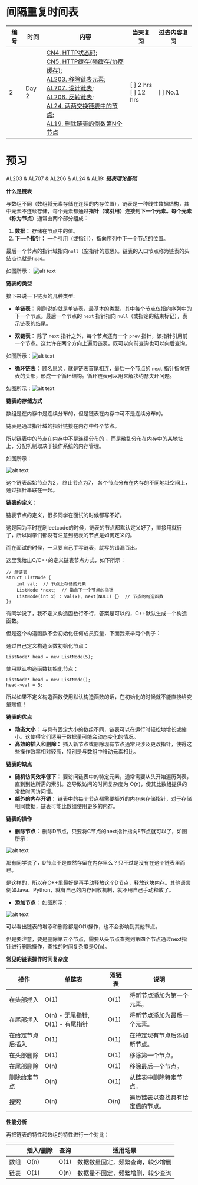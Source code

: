 # 间隔重复时间表

| 编号 | 时间 | 内容 | 当天复习 | 过去内容复习 |
| --- | --- | --- | --- | --- |
| 2 | Day 2 | [CN4. HTTP状态码](CN4-cn.md);<br>[CN5. HTTP缓存(强缓存/协商缓存)](CN5-cn.md);<br>[AL203. 移除链表元素](AL203.cpp);<br>[AL707. 设计链表](AL707.cpp);<br>[AL206. 反转链表](AL206.cpp);<br>[AL24. 两两交换链表中的节点](AL24.cpp);<br>[AL19. 删除链表的倒数第N个节点](AL19.cpp) | [ ]  2 hrs <br>[ ] 12 hrs | [ ] No.1 |


# 预习

AL203 & AL707 & AL206 & AL24 & AL19: 
***链表理论基础***

**什么是链表**

与数组不同（数组将元素存储在连续的内存位置），链表是一种线性数据结构，其中元素不连续存储，每个元素都通过**指针（或引用）**连接到下一个元素。每个元素（称为**节点**）通常由两个部分组成：

1. **数据：** 存储在节点中的值。
2. **下一个指针：**  一个引用（或指针），指向序列中下一个节点的位置。

最后一个节点的指针域指向`null`（空指针的意思）。链表的入口节点称为链表的头结点也就是`head`。

如图所示： ![alt text](image1.png)

**链表的类型**

接下来说一下链表的几种类型: 

* **单链表：** 刚刚说的就是单链表，最基本的类型，其中每个节点仅指向序列中的下一个节点。最后一个节点的 `next` 指针指向 `null`（或指定的结束标记），表示链表的结尾。

* **双链表：** 除了 `next` 指针之外，每个节点还有一个 `prev` 指针，该指针引用前一个节点。这允许在两个方向上遍历链表，既可以向前查询也可以向后查询。

如图所示：![alt text](image2.png)  

* **循环链表：** 顾名思义，就是链表首尾相连，最后一个节点的 `next` 指针指向链表的头部，形成一个循环结构。循环链表可以用来解决约瑟夫环问题。

如图所示：![alt text](image3.png)

**链表的存储方式**

数组是在内存中是连续分布的，但是链表在内存中可不是连续分布的。

链表是通过指针域的指针链接在内存中各个节点。

所以链表中的节点在内存中不是连续分布的 ，而是散乱分布在内存中的某地址上，分配机制取决于操作系统的内存管理。

如图所示：

![alt text](image4.png)

这个链表起始节点为2， 终止节点为7， 各个节点分布在内存的不同地址空间上，通过指针串联在一起。


**链表的定义：**

链表节点的定义，很多同学在面试的时候都写不好。

这是因为平时在刷leetcode的时候，链表的节点都默认定义好了，直接用就行了，所以同学们都没有注意到链表的节点是如何定义的。

而在面试的时候，一旦要自己手写链表，就写的错漏百出。

这里我给出C/C++的定义链表节点方式，如下所示：

    // 单链表
    struct ListNode {
        int val;  // 节点上存储的元素
        ListNode *next;  // 指向下一个节点的指针
        ListNode(int x) : val(x), next(NULL) {}  // 节点的构造函数
    };
    
有同学说了，我不定义构造函数行不行，答案是可以的，C++默认生成一个构造函数。

但是这个构造函数不会初始化任何成员变量，下面我来举两个例子：

通过自己定义构造函数初始化节点：

    ListNode* head = new ListNode(5);
    

使用默认构造函数初始化节点：

    ListNode* head = new ListNode();
    head->val = 5;
    

所以如果不定义构造函数使用默认构造函数的话，在初始化的时候就不能直接给变量赋值！

**链表的优点**

* **动态大小：**  与具有固定大小的数组不同，链表可以在运行时轻松地增长或缩小。这使得它们适用于数据量可能会动态变化的情况。
* **高效的插入和删除：**  插入新节点或删除现有节点通常只涉及更改指针，使得这些操作效率相对较高，特别是与数组中移动元素相比。

**链表的缺点**

* **随机访问效率低下：**  要访问链表中的特定元素，通常需要从头开始遍历列表，直到到达所需的索引。这导致访问的时间复杂度为 O(n)，使其比数组提供的常数时间访问慢。
* **额外的内存开销：**  链表中的每个节点都需要额外的内存来存储指针，对于存储相同数据，链表可能比数组使用更多的内存。

**链表的操作**

* **删除节点：** 删除D节点，只要将C节点的next指针指向E节点就可以了，如图所示：

![alt text](image5.png)

那有同学说了，D节点不是依然存留在内存里么？只不过是没有在这个链表里而已。

是这样的，所以在C++里最好是再手动释放这个D节点，释放这块内存。其他语言例如Java、Python，就有自己的内存回收机制，就不用自己手动释放了。

* **添加节点：** 如图所示：

![alt text](image6.png)

可以看出链表的增添和删除都是O(1)操作，也不会影响到其他节点。

但是要注意，要是删除第五个节点，需要从头节点查找到第四个节点通过next指针进行删除操作，查找的时间复杂度是O(n)。

**常见的链表操作时间复杂度**

| 操作 |  单链表 | 双链表 | 说明  |
|---|---|---|---|
| 在头部插入 |  O(1)  | O(1) | 将新节点添加为第一个元素。 |
| 在尾部插入 | O(n) - 无尾指针, O(1) - 有尾指针 | O(1)  | 将新节点添加为最后一个元素。 |
| 在给定节点后插入 | O(1) | O(1)  |  在特定现有节点后添加新节点。  |
|  在头部删除 | O(1) |  O(1) | 移除第一个节点。  |
|  在尾部删除 | O(n)  | O(1)  |  移除最后一个节点。 |
| 删除给定节点 | O(n) | O(1) | 从链表中删除特定节点。  |
| 搜索 | O(n)  |  O(n)  | 遍历链表以查找具有给定值的节点。  |

**性能分析**

再把链表的特性和数组的特性进行一个对比：

|  |  插入/删除 | 查询 | 适用场景  |
|---|---|---|---|
| 数组 | O(n) | O(1) | 数据数量固定，频繁查询，较少增删 |
| 链表 | O(1) | O(n) | 数据量不固定，频繁增删，较少查询 |
